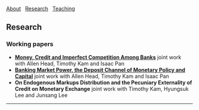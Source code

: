 [About](/index) &nbsp; [Research](/Research) &nbsp; [Teaching](/Teaching)


## Research

### Working papers

- [**Money, Credit and Imperfect Competition Among Banks**](https://github.com/samiengmanng/samiengmanng.github.io/files/8138292/hknp-2022-02-03.pdf)
  joint work with Allen Head, Timothy Kam and Isaac Pan 
- [**Banking Market Power, the Deposit Channel of Monetary Policy and Capital**](https://github.com/samiengmanng/samiengmanng.github.io/files/9959116/main-8Nov.pdf)
  joint work with Allen Head, Timothy Kam and Isaac Pan 
- **On Endogenous Markups Distribution and the Pecuniary Externality of Credit on Monetary Exchange** 
  joint work with Timothy Kam, Hyungsuk Lee and Junsang Lee

---
<p style="font-size:11px">
